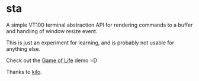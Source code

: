 sta
===

A simple VT100 terminal abstraction API for rendering commands to a 
buffer and handling of window resize event.

This is just an experiment for learning, and is probably not usable for anything else.

Check out the [Game of Life](https://en.wikipedia.org/wiki/Conway%27s_Game_of_Life) demo =D

Thanks to [kilo](https://github.com/antirez/kilo).

